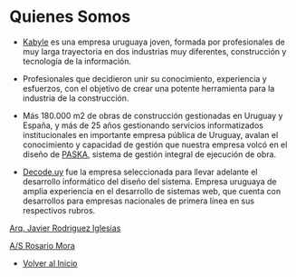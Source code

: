 # Quienes Somos

* [Kabyle](./README.md) es una empresa uruguaya joven, formada por profesionales de muy larga trayectoria en dos industrias muy diferentes, construcción y tecnología de la información.

* Profesionales que decidieron unir su conocimiento, experiencia y esfuerzos, con el objetivo de crear una potente herramienta para la industria de la construcción.

* Más 180.000 m2 de obras de construcción gestionadas en Uruguay y España, y más de 25 años gestionando servicios informatizados institucionales en importante empresa pública de Uruguay, avalan el conocimiento y capacidad de gestión que nuestra empresa volcó en el diseño de [PASKA](./Paska.md), sistema de gestión integral de ejecución de obra.

* [Decode.uy](https://decode.uy/) fue la empresa seleccionada para llevar adelante el desarrollo informático del diseño del sistema. Empresa uruguaya de amplia experiencia en el desarrollo de sistemas web, que cuenta con desarrollos para empresas nacionales de primera línea en sus respectivos rubros.


[Arq. Javier Rodriguez Iglesias](./CVJavier.md)

[A/S Rosario Mora](./CVRosario.md)


* [Volver al Inicio](./README.md)
